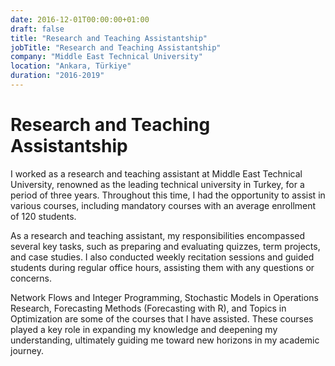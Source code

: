 ```yaml
---
date: 2016-12-01T00:00:00+01:00
draft: false
title: "Research and Teaching Assistantship"
jobTitle: "Research and Teaching Assistantship"
company: "Middle East Technical University"
location: "Ankara, Türkiye"
duration: "2016-2019"
---
```

# Research and Teaching Assistantship

I worked as a research and teaching assistant at Middle East Technical University, renowned as the leading technical university in Turkey, for a period of three years. Throughout this time, I had the opportunity to assist in various courses, including mandatory courses with an average enrollment of 120 students. 

As a research and teaching assistant, my responsibilities encompassed several key tasks, such as preparing and evaluating quizzes, term projects, and case studies. I also conducted weekly recitation sessions and guided students during regular office hours, assisting them with any questions or concerns.

Network Flows and Integer Programming, Stochastic Models in Operations Research, Forecasting Methods (Forecasting with R), and Topics in Optimization are some of the courses that I have assisted. These courses played a key role in expanding my knowledge and deepening my understanding, ultimately guiding me toward new horizons in my academic journey.

